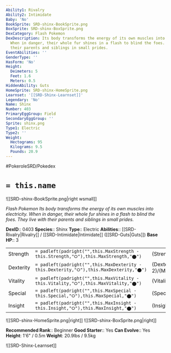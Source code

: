 ```yaml
---
Ability1: Rivalry
Ability2: Intimidate
Baby: 'No'
BookSprite: SRD-shinx-BookSprite.png
BoxSprite: SRD-shinx-BoxSprite.png
DexCategory: Flash Pokemon
DexDescription: Its body transforms the energy of its own muscles into electricity.
  When in danger, their whole fur shines in a flash to blind the foes. They live with
  their parents and siblings in small prides.
EventAbilities: ''
GenderType: ''
HasForm: 'No'
Height:
  Deimeters: 5
  Feet: 1.6
  Meters: 0.5
HiddenAbility: Guts
HomeSprite: SRD-shinx-HomeSprite.png
Learnset: '[[SRD-Shinx-Learnset]]'
Legendary: 'No'
Name: Shinx
Number: 403
PrimaryEggGroup: Field
SecondaryEggGroup: ''
Sprite: shinx.png
Type1: Electric
Type2: ''
Weight:
  Hectograms: 95
  Kilograms: 9.5
  Pounds: 20.9
---
```


#PokeroleSRD/Pokedex

# `= this.name`

![[SRD-shinx-BookSprite.png|right wsmall]]

*Flash Pokemon*
*Its body transforms the energy of its own muscles into electricity. When in danger, their whole fur shines in a flash to blind the foes. They live with their parents and siblings in small prides.*

**DexID**:: 0403
**Species**:: Shinx
**Type**:: Electric
**Abilities**:: [[SRD-Rivalry|Rivalry]] / [[SRD-Intimidate|Intimidate]] ([[SRD-Guts|Guts]])
**Base HP**:: 3

|           |                                                                                        |                                          |
| --------- | -------------------------------------------------------------------------------------- | ---------------------------------------- |
| Strength  | `= padleft(padright("",this.MaxStrength - this.Strength,"⭘"),this.MaxStrength,"⬤")`    | (Strength::2)/(MaxStrength::4)   |
| Dexterity | `= padleft(padright("",this.MaxDexterity - this.Dexterity,"⭘"),this.MaxDexterity,"⬤")` | (Dexterity:: 2)/(MaxDexterity::4) |
| Vitality  | `= padleft(padright("",this.MaxVitality - this.Vitality,"⭘"),this.MaxVitality,"⬤")`    | (Vitality::1)/(MaxVitality::3)   |
| Special   | `= padleft(padright("",this.MaxSpecial - this.Special,"⭘"),this.MaxSpecial,"⬤")`       | (Special::1)/(MaxSpecial::3)     |
| Insight   | `= padleft(padright("",this.MaxInsight - this.Insight,"⭘"),this.MaxInsight,"⬤")`       | (Insight::1)/(MaxInsight::3)     |

![[SRD-shinx-HomeSprite.png|right]]
![[SRD-shinx-BoxSprite.png|right]]

**Recommended Rank**:: Beginner
**Good Starter**:: Yes
**Can Evolve**:: Yes
**Height**: 1'6" / 0.5m
**Weight**: 20.9lbs / 9.5kg

![[SRD-Shinx-Learnset]]